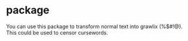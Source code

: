 # package
You can use this package to transform normal text into grawlix (%$#!@).
This could be used to censor cursewords.
